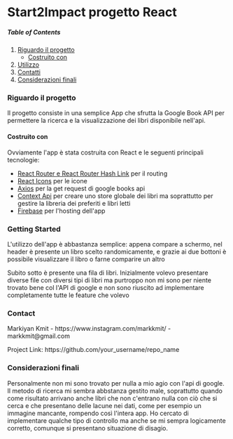 <h1>Start2Impact progetto React</h1>

<h5>Table of Contents</h5>
<ol>
    <li><a href="#about">Riguardo il progetto</a>
        <ul>
            <li><a href="#built">Costruito con</a></li>
        </ul>
    </li>
    <li><a href="#usage">Utilizzo</a></li>
    <li><a href="#contact">Contatti</a></li>
    <li><a href="#considerations">Considerazioni finali</a></li>
</ol>

<h3 id="about">Riguardo il progetto</h3>
<p>Il progetto consiste in una semplice App che sfrutta la Google Book API per permettere la ricerca e la visualizzazione dei libri disponibile nell'api.</p>

<h4 id="built">Costruito con</h4>
<p>Ovviamente l'app è stata costruita con React e le seguenti principali tecnologie:</p>

<ul>
    <li><a href="#">React Router e React Router Hash Link</a> per il routing</li>
    <li><a href="#">React Icons</a> per le icone</li>
    <li><a href="#">Axios</a> per la get request di google books api</li>
    <li><a href="#">Context Api</a> per creare uno store globale dei libri ma soprattutto per gestire la libreria dei preferiti e libri letti</li>
    <li><a href="#">Firebase</a> per l'hosting dell'app</li>
</ul>

<h3 id="usage">Getting Started</h3>
<p>L'utilizzo dell'app è abbastanza semplice: appena compare a schermo, nel header è presente un libro scelto randomicamente, e grazie ai due bottoni è possibile visualizzare il libro o farne comparire un altro</p>

<p>Subito sotto è presente una fila di libri. Inizialmente volevo presentare diverse file con diversi tipi di libri ma purtroppo non mi sono per niente trovato bene col l'API di google e non sono riuscito ad implementare completamente tutte le feature che volevo</p>

<h3 id="contact">Contact</h3>
<p>Markiyan Kmit - https://www.instagram.com/markkmit/ - markkmit@gmail.com</p>

<p>Project Link: https://github.com/your_username/repo_name</p>

<h3 id="considerations">Considerazioni finali</h3>
<p>Personalmente non mi sono trovato per nulla a mio agio con l'api di google. Il metodo di ricerca mi sembra abbstanza gestito male, soprattutto quando come risultato arrivano anche libri che non c'entrano nulla con ciò che si cerca e che presentano delle lacune nei dati, come per esempio un immagine mancante, rompendo così l'intera app. Ho cercato di implementare qualche tipo di controllo ma anche se mi sempra logicamente corretto, comunque si presentano situazione di disagio.</p>
